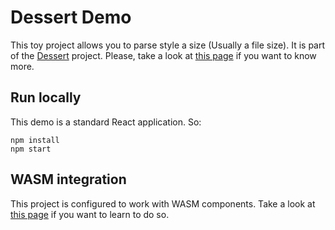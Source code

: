 # Dessert Demo

This toy project allows you to parse style a size (Usually a file size). It is part of the
[Dessert](#) project. Please, take a look at [this page](#) if you want to
know more.


## Run locally

This demo is a standard React application. So:

```
npm install
npm start
```

## WASM integration

This project is configured to work with WASM components. Take a look
at [this page](#) if you want to learn to do so.